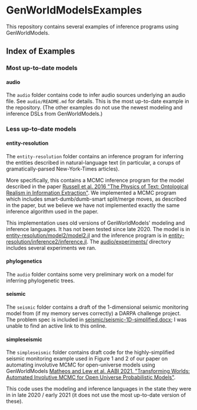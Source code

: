 # GenWorldModelsExamples

This repository contains several examples of inference programs using GenWorldModels.

## Index of Examples

### Most up-to-date models

#### audio
The `audio` folder contains code to infer audio sources underlying an audio file.
See `audio/README.md` for details.  This is the most up-to-date example in the repository.
(The other examples do not use the newest modeling and inference DSLs from GenWorldModels.)

### Less up-to-date models

#### entity-resolution
The `entity-resolution` folder contains an inference program for inferring the entities
described in natural-language text (in particular, a corups of gramatically-parsed New-York-Times articles).

More specifically, this contains a MCMC inference program
for the model described in the paper [Russell et al. 2016 "The Physics of Text: Ontological Realism in Information Extraction"](http://people.eecs.berkeley.edu/~russell/papers/akbc16-pluie.pdf).
We implemented a MCMC program which includes smart-dumb/dumb-smart split/merge moves, as described in the paper,
but we believe we have not implemented exactly the same inference algorithm used in the paper.

This implementation uses old versions of GenWorldModels' modeling and inference languages.
It has not been tested since late 2020.
The model is in [entity-resolution/model2/model2.jl](entity-resolution/model2/model2.jl) and the inference program is in [entity-resolution/inference2/inference.jl](entity-resolution/inference2/inference.jl).
The [audio/experiments/](audio/experiments/) directory includes several experiments we ran.

#### phylogenetics
The `audio` folder contains some very preliminary work on a model for inferring phylogenetic trees.

#### seismic
The `seismic` folder contains a draft of the 1-dimensional seismic monitoring
model from (if my memory serves correctly) a DARPA challenge project.  The problem spec is included in
[seismic/seismic-1D-simplified.docx](seismic/seismic-1D-simplified.docx); I was unable
to find an active link to this online.

#### simpleseismic
The `simpleseismic` folder contains draft code for the highly-simplified seismic monitoring
example used in Figure 1 and 2 of our paper on automating involutive MCMC for open-universe models
using GenWorldModels [Matheos and Lew et al. AABI 2021. "Transforming Worlds: Automated Involutive MCMC
for Open Universe Probabilistic Models"](http://people.eecs.berkeley.edu/~russell/papers/aabi21-oupm.pdf).

This code uses the modeling and inference languages in the state they were in in late 2020 / early 2021 (it
does not use the most up-to-date version of these).